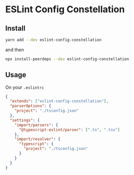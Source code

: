 # ESLint Config Constellation

## Install

```sh
yarn add --dev eslint-config-constellation
```

and then

```sh
npx install-peerdeps --dev eslint-config-constellation
```

## Usage

On your `.eslintrc`

```json
{
  "extends": ["eslint-config-constellation"],
  "parserOptions": {
    "project": "./tsconfig.json"
  },
  "settings": {
    "import/parsers": {
      "@typescript-eslint/parser": [".ts", ".tsx"]
    },
    "import/resolver": {
      "typescript": {
        "project": "./tsconfig.json"
      }
    }
  }
}
```

